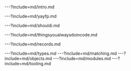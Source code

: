 
---?include=md/intro.md

---?include=md/yayfp.md

---?include=md/shouldi.md

---?include=md/thingsyoualwaysdoincode.md

---?include=md/records.md

---?include=md/types.md
---?include=md/matching.md
---?include=md/objects.md
---?include=md/modules.md
---?include=md/tooling.md